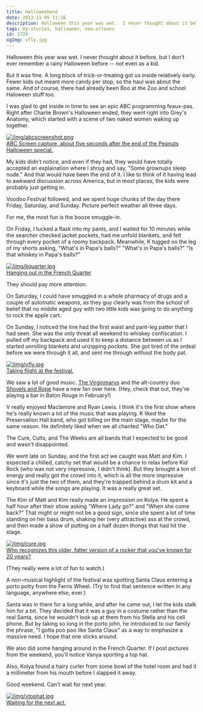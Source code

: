 ```yaml
---
title: Halloweekend
date: 2013-11-05 11:16
description: Halloween this year was wet.  I never thought about it before, but I don't ever remember a rainy Halloween before -- not even as a kid.  But it was fine. 
tags: my-stories, halloween, new-orleans
id: 1729
ogImg: vfly.jpg
---
```

Halloween this year was wet.  I never thought about it before, but I don't ever remember a rainy Halloween before -- not even as a kid.

But it was fine.  A long block of trick-or-treating got us inside relatively early.  Fewer kids out meant more candy per stop, so the haul was about the same.  And of course, there had already been Boo at the Zoo and school Haloween stuff too.

I was glad to get inside in time to see an epic ABC programming feaux-pas.  Right after Charlie Brown's Halloween ended, they went right into Grey's Anatomy, which started with a scene of two naked women waking up together.

<a class="lightview centered" href="/img/abcscreenshot.png" data-lightview-caption="ABC Screen capture, about five seconds after the end of the Peanuts Halloween special." data-lightview-group="group1"><img src="/img/abcscreenshot.png" alt="/img/abcscreenshot.png"><br><span class="caption">ABC Screen capture, about five seconds after the end of the Peanuts Halloween special.</span></a>

My kids didn't notice, and even if they had, they would have totally accepted an explaination where I shrug and say, "Some grownups sleep nude."  And that would have been the end of it.  I like to think of it having lead to awkward discussion across America, but in most places, the kids were probably just getting in.

Voodoo Festival followed, and we spent huge chunks of the day there Friday, Saturday, and Sunday. Picture perfect weather all three days. 

For me, the most fun is the booze smuggle-in.

On Friday, I tucked a flask into my pants, and I waited for 10 minutes while the searcher checked jacket pockets, had me unfold blankets, and felt through every pocket of a roomy backpack.  Meanwhile, K tugged on the leg of my shorts asking, "What's in Papa's balls?"  "What's in Papa's balls?"  "Is that whiskey in Papa's balls?"

<a class="lightview alignright" href="/img/kquarter.jpg" data-lightview-caption="Hanging out in the French Quarter" data-lightview-group="group1" ><img src="/img/kquarter.jpg" alt="/img/kquarter.jpg"><br><span class="caption">Hanging out in the French Quarter</span></a>

They should pay more attention.

On Saturday, I could have smuggled in a whole pharmacy of drugs and a couple of automatic weapons, as they guy clearly was from the school of belief that no middle aged guy with two little kids was going to do anything to rock the apple cart.

On Sunday, I noticed the line had the first waist and pant-leg patter that I had seen.  She was the only threat all weekend to whiskey confiscation.  I pulled off my backpack and used it to keep a distance between us as I started unrolling blankets and unzipping pockets.  She got tired of the ordeal before we were through it all, and sent me through without the body pat.

<a class="lightview alignright" href="/img/vfly.jpg" data-lightview-caption="Taking flight at the festival." data-lightview-group="group1" ><img src="/img/vfly.jpg" alt="/img/vfly.jpg"><br><span class="caption">Taking flight at the festival.</span></a>

We saw a lot of good music.  <a href="http://www.thevirginmarys.com/" target="_blank">The Virginmarys</a> and the alt-country duo <a href="http://www.shovelsandrope.com/" target="_blank">Shovels and Rope</a> have a new fan over here.  (Hey, check that out, they're playing a bar in Baton Rouge in February!)

V really enjoyed Maclamore and Ryan Lewis.  I think it's the first show where he's really known a lot of the music that was playing.  K liked the Preservation Hall band, who got billing on the main stage, maybe for the same reason.  He definitely liked when we all chanted "Who Dat."

The Cure, Cults, and The Weeks are all bands that I expected to be good and wasn't disappointed.

We went late on Sunday, and the first act we caught was Matt and Kim.  I expected a chilled, catchy set that would be a chance to relax before Kid Rock (who was not very impressive, I didn't think).  But they brought a ton of energy and really got the crowd into it, which is all the more impressive since it's just the two of them, and they're trapped behind a drum kit and a keyboard while the songs are playing.  It was a really great set.

The Kim of Matt and Kim really made an impression on Kolya.  He spent a half hour after their show asking "Where Lady go?" and "When she come back?"  That might or might not be a good sign, since she spent a lot of time standing on her bass drum, shaking her (very attractive) ass at the crowd, and then made a show of putting on a half dozen thongs that had hit the stage.  

<a class="lightview alignright" href="/img/cure.jpg" data-lightview-caption="Who recognizes this older, fatter version of a rocker that you've known for 20 years?" data-lightview-group="group1" ><img src="/img/cure.jpg" alt="/img/cure.jpg"><br><span class="caption">Who recognizes this older, fatter version of a rocker that you've known for 20 years?</span></a>

(They really were a lot of fun to watch.)

A non-musical highlight of the festival was spotting Santa Claus entering a porto potty from the Ferris Wheel.  (Try to find that sentence written in any language, anywhere else, ever.)

Santa was in there for a long while, and after he came out, I let the kids stalk him for a bit.  They decided that it was a guy in a costume rather than the real Santa, since he wouldn't look up at them from his Stella and his cell phone.  But by taking so long in the porto john, he introduced to our family the phrase, "I gotta poo poo like Santa Claus" as a way to emphasize a massive need.  I hope that one sticks around.

We also did some hanging around in the French Quarter.  If I post pictures from the weekend, you'll notice Vanya sporting a top hat.  

Also, Kolya found a hairy curler from some bowl of the hotel room and had it a millimeter from his mouth before I slapped it away.  

Good weekend.  Can't wait for next year.

<a class="lightview centered" href="/img/vtophat.jpg" data-lightview-caption="Waiting for the next act." data-lightview-group="group1"><img src="/img/vtophat.jpg" alt="/img/vtophat.jpg"><br><span class="caption">Waiting for the next act.</span></a>
